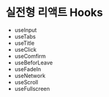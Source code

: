 # 실전형 리액트 Hooks

- useInput
- useTabs
- useTitle
- useClick
- useComfirm
- useBeforLeave
- useFadeIn
- useNetwork
- useScroll
- useFullscreen
